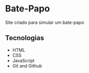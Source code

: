 # Bate-Papo
Site criado para simular um bate-papo
## Tecnologias
- HTML
- CSS
- JavaScript
- Git and Github
